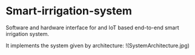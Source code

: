 # Smart-irrigation-system
Software and hardware interface for and IoT based end-to-end smart irrigation system.

It implements the system given by architecture: 
!(SystemArchitecture.jpg)
